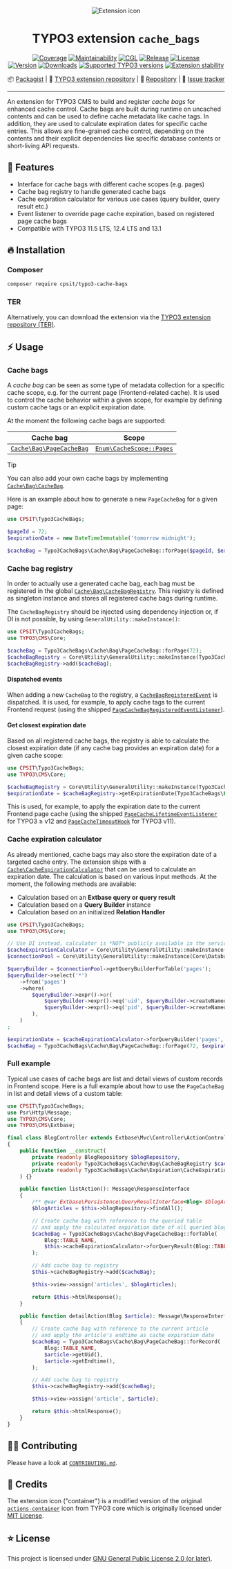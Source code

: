 <div align="center">

![Extension icon](Resources/Public/Icons/Extension.svg)

# TYPO3 extension `cache_bags`

[![Coverage](https://img.shields.io/coverallsCoverage/github/CPS-IT/cache-bags?logo=coveralls)](https://coveralls.io/github/CPS-IT/cache-bags)
[![Maintainability](https://img.shields.io/codeclimate/maintainability/CPS-IT/cache-bags?logo=codeclimate)](https://codeclimate.com/github/CPS-IT/cache-bags/maintainability)
[![CGL](https://github.com/CPS-IT/cache-bags/actions/workflows/cgl.yaml/badge.svg)](https://github.com/CPS-IT/cache-bags/actions/workflows/cgl.yaml)
[![Release](https://github.com/CPS-IT/cache-bags/actions/workflows/release.yaml/badge.svg)](https://github.com/CPS-IT/cache-bags/actions/workflows/release.yaml)
[![License](http://poser.pugx.org/cpsit/typo3-cache-bags/license)](LICENSE.md)\
[![Version](https://shields.io/endpoint?url=https://typo3-badges.dev/badge/cache_bags/version/shields)](https://extensions.typo3.org/extension/cache_bags)
[![Downloads](https://shields.io/endpoint?url=https://typo3-badges.dev/badge/cache_bags/downloads/shields)](https://extensions.typo3.org/extension/cache_bags)
[![Supported TYPO3 versions](https://shields.io/endpoint?url=https://typo3-badges.dev/badge/cache_bags/typo3/shields)](https://extensions.typo3.org/extension/cache_bags)
[![Extension stability](https://shields.io/endpoint?url=https://typo3-badges.dev/badge/cache_bags/stability/shields)](https://extensions.typo3.org/extension/cache_bags)

📦&nbsp;[Packagist](https://packagist.org/packages/cpsit/typo3-cache-bags) |
🐥&nbsp;[TYPO3 extension repository](https://extensions.typo3.org/extension/cache_bags) |
💾&nbsp;[Repository](https://github.com/CPS-IT/cache-bags) |
🐛&nbsp;[Issue tracker](https://github.com/CPS-IT/cache-bags/issues)

</div>

---

An extension for TYPO3 CMS to build and register _cache bags_ for enhanced cache
control. Cache bags are built during runtime on uncached contents and can be used
to define cache metadata like cache tags. In addition, they are used to calculate
expiration dates for specific cache entries. This allows are fine-grained cache
control, depending on the contents and their explicit dependencies like specific
database contents or short-living API requests.

## 🚀 Features

* Interface for cache bags with different cache scopes (e.g. pages)
* Cache bag registry to handle generated cache bags
* Cache expiration calculator for various use cases (query builder, query result etc.)
* Event listener to override page cache expiration, based on registered page cache bags
* Compatible with TYPO3 11.5 LTS, 12.4 LTS and 13.1

## 🔥 Installation

### Composer

```bash
composer require cpsit/typo3-cache-bags
```

### TER

Alternatively, you can download the extension via the
[TYPO3 extension repository (TER)][1].

## ⚡ Usage

### Cache bags

A _cache bag_ can be seen as some type of metadata collection for a specific
cache scope, e.g. for the current page (Frontend-related cache). It is used
to control the cache behavior within a given scope, for example by defining
custom cache tags or an explicit expiration date.

At the moment the following cache bags are supported:

| Cache bag                                                      | Scope                                                   |
|----------------------------------------------------------------|---------------------------------------------------------|
| [`Cache\Bag\PageCacheBag`](Classes/Cache/Bag/PageCacheBag.php) | [`Enum\CacheScope::Pages`](Classes/Enum/CacheScope.php) |

> [!TIP]
> You can also add your own cache bags by implementing [`Cache\Bag\CacheBag`](Classes/Cache/Bag/CacheBag.php).

Here is an example about how to generate a new `PageCacheBag` for a given page:

```php
use CPSIT\Typo3CacheBags;

$pageId = 72;
$expirationDate = new DateTimeImmutable('tomorrow midnight');

$cacheBag = Typo3CacheBags\Cache\Bag\PageCacheBag::forPage($pageId, $expirationDate);
```

### Cache bag registry

In order to actually use a generated cache bag, each bag must be registered in
the global [`Cache\Bag\CacheBagRegistry`](Classes/Cache/Bag/CacheBagRegistry.php).
This registry is defined as singleton instance and stores all registered cache
bags during runtime.

The `CacheBagRegistry` should be injected using dependency injection or, if
DI is not possible, by using `GeneralUtility::makeInstance()`:

```php
use CPSIT\Typo3CacheBags;
use TYPO3\CMS\Core;

$cacheBag = Typo3CacheBags\Cache\Bag\PageCacheBag::forPage(72);
$cacheBagRegistry = Core\Utility\GeneralUtility::makeInstance(Typo3CacheBags\Cache\Bag\CacheBagRegistry::class);
$cacheBagRegistry->add($cacheBag);
```

#### Dispatched events

When adding a new `CacheBag` to the registry, a
[`CacheBagRegisteredEvent`](Classes/Event/CacheBagRegisteredEvent.php) is
dispatched. It is used, for example, to apply cache tags to the current
Frontend request (using the shipped
[`PageCacheBagRegisteredEventListener`](Classes/EventListener/PageCacheBagRegisteredEventListener.php)).

#### Get closest expiration date

Based on all registered cache bags, the registry is able to calculate the
closest expiration date (if any cache bag provides an expiration date) for a
given cache scope:

```php
use CPSIT\Typo3CacheBags;
use TYPO3\CMS\Core;

$cacheBagRegistry = Core\Utility\GeneralUtility::makeInstance(Typo3CacheBags\Cache\Bag\CacheBagRegistry::class);
$expirationDate = $cacheBagRegistry->getExpirationDate(Typo3CacheBags\Enum\CacheScope::Pages);
```

This is used, for example, to apply the expiration date to the current Frontend
page cache (using the shipped [`PageCacheLifetimeEventListener`](Classes/EventListener/PageCacheLifetimeEventListener.php)
for TYPO3 ≥ v12 and [`PageCacheTimeoutHook`](Classes/Hooks/PageCacheTimeoutHook.php)
for TYPO3 v11).

### Cache expiration calculator

As already mentioned, cache bags may also store the expiration date of a
targeted cache entry. The extension ships with a
[`Cache\CacheExpirationCalculator`](Classes/Cache/Expiration/CacheExpirationCalculator.php)
that can be used to calculate an expiration date. The calculation is based
on various input methods. At the moment, the following methods are available:

* Calculation based on an **Extbase query or query result**
* Calculation based on a **Query Builder** instance
* Calculation based on an initialized **Relation Handler**

```php
use CPSIT\Typo3CacheBags;
use TYPO3\CMS\Core;

// Use DI instead, calculator is *NOT* publicly available in the service container!
$cacheExpirationCalculator = Core\Utility\GeneralUtility::makeInstance(Typo3CacheBags\Cache\Expiration\CacheExpirationCalculator::class);
$connectionPool = Core\Utility\GeneralUtility::makeInstance(Core\Database\ConnectionPool::class);

$queryBuilder = $connectionPool->getQueryBuilderForTable('pages');
$queryBuilder->select('*')
    ->from('pages')
    ->where(
        $queryBuilder->expr()->or(
            $queryBuilder->expr()->eq('uid', $queryBuilder->createNamedParameter(72, Core\Database\Connection::PARAM_INT)),
            $queryBuilder->expr()->eq('pid', $queryBuilder->createNamedParameter(72, Core\Database\Connection::PARAM_INT)),
        ),
    )
;

$expirationDate = $cacheExpirationCalculator->forQueryBuilder('pages', $queryBuilder);
$cacheBag = Typo3CacheBags\Cache\Bag\PageCacheBag::forPage(72, $expirationDate);
```

### Full example

Typical use cases of cache bags are list and detail views of custom records
in Frontend scope. Here is a full example about how to use the `PageCacheBag`
in list and detail views of a custom table:

```php
use CPSIT\Typo3CacheBags;
use Psr\Http\Message;
use TYPO3\CMS\Core;
use TYPO3\CMS\Extbase;

final class BlogController extends Extbase\Mvc\Controller\ActionController
{
    public function __construct(
        private readonly BlogRepository $blogRepository,
        private readonly Typo3CacheBags\Cache\Bag\CacheBagRegistry $cacheBagRegistry,
        private readonly Typo3CacheBags\Cache\Expiration\CacheExpirationCalculator $cacheExpirationCalculator,
    ) {}

    public function listAction(): Message\ResponseInterface
    {
        /** @var Extbase\Persistence\QueryResultInterface<Blog> $blogArticles */
        $blogArticles = $this->blogRepository->findAll();

        // Create cache bag with reference to the queried table
        // and apply the calculated expiration date of all queried blog articles
        $cacheBag = Typo3CacheBags\Cache\Bag\PageCacheBag::forTable(
            Blog::TABLE_NAME,
            $this->cacheExpirationCalculator->forQueryResult(Blog::TABLE_NAME, $blogArticles),
        );

        // Add cache bag to registry
        $this->cacheBagRegistry->add($cacheBag);

        $this->view->assign('articles', $blogArticles);

        return $this->htmlResponse();
    }

    public function detailAction(Blog $article): Message\ResponseInterface
    {
        // Create cache bag with reference to the current article
        // and apply the article's endtime as cache expiration date
        $cacheBag = Typo3CacheBags\Cache\Bag\PageCacheBag::forRecord(
            Blog::TABLE_NAME,
            $article->getUid(),
            $article->getEndtime(),
        );

        // Add cache bag to registry
        $this->cacheBagRegistry->add($cacheBag);

        $this->view->assign('article', $article);

        return $this->htmlResponse();
    }
}
```

## 🧑‍💻 Contributing

Please have a look at [`CONTRIBUTING.md`](CONTRIBUTING.md).

## 💎 Credits

The extension icon ("container") is a modified version of the original
[`actions-container`][2] icon from TYPO3 core which is originally licensed
under [MIT License][3].

## ⭐ License

This project is licensed under [GNU General Public License 2.0 (or later)](LICENSE.md).

[1]: https://extensions.typo3.org/extension/cache_bags
[2]: https://typo3.github.io/TYPO3.Icons/icons/actions/actions-container.html
[3]: https://github.com/TYPO3/TYPO3.Icons/blob/main/LICENSE
